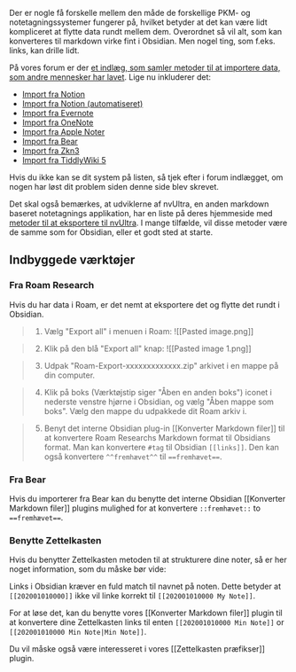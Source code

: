 Der er nogle få forskelle mellem den måde de forskellige PKM- og notetagningssystemer fungerer på, hvilket betyder at det kan være lidt kompliceret at flytte data rundt mellem dem. Overordnet så vil alt, som kan konverteres til markdown virke fint i Obsidian. Men nogel ting, som f.eks. links, kan drille lidt.

På vores forum er der [et indlæg, som samler metoder til at importere data, som andre mennesker har lavet](https://forum.obsidian.md/t/meta-post-migration-workflows/768). Lige nu inkluderer det:

- [Import fra Notion](https://forum.obsidian.md/t/import-from-notion/636)
- [Import fra Notion (automatiseret)](https://forum.obsidian.md/t/notion-2-obsidian-migration-instructions/2728)
- [Import fra Evernote](https://forum.obsidian.md/t/import-from-evernote/108)
- [Import fra OneNote](https://forum.obsidian.md/t/new-tool-for-migration-from-onenote-updated-and-improved-version/3055)
- [Import fra Apple Noter](https://forum.obsidian.md/t/migrate-from-apple-notes-to-obsidian/732)
- [Import fra Bear](https://forum.obsidian.md/t/import-from-bear-app/2284)
- [Import fra Zkn3](https://forum.obsidian.md/t/migrating-from-zkn3-to-obsidian-without-losing-your-tags-and-internal-links-documentation/7457)
- [Import fra TiddlyWiki 5](https://forum.obsidian.md/t/migrate-from-tiddlywiki-5-to-obsidian/731)

Hvis du ikke kan se dit system på listen, så tjek efter i forum indlægget, om nogen har løst dit problem siden denne side blev skrevet.

Det skal også bemærkes, at udviklerne af nvUltra, en anden markdown baseret notetagnings applikation, har en liste på deres hjemmeside med [metoder til at eksportere til nvUltra](https://nvultra.com/help/importing). I mange tilfælde, vil disse metoder være de samme som for Obsidian, eller et godt sted at starte.

## Indbyggede værktøjer

### Fra Roam Research

Hvis du har data i Roam, er det nemt at eksportere det og flytte det rundt i Obsidian.

> 1. Vælg "Export all" i menuen i Roam:
> ![[Pasted image.png]]

> 2. Klik på den blå "Export all" knap:
> ![[Pasted image 1.png]]

> 3. Udpak "Roam-Export-xxxxxxxxxxxxx.zip" arkivet i en mappe på din computer.

> 4. Klik på boks (Værktøjstip siger "Åben en anden boks") iconet i nederste venstre hjørne i Obsidian, og vælg "Åben mappe som boks".
> Vælg den mappe du udpakkede dit Roam arkiv i.

> 5. Benyt det interne Obsidian plug-in [[Konverter Markdown filer]] til at konvertere Roam Researchs Markdown format til Obsidians format.
> Man kan konvertere `#tag` til Obsidian `[[links]]`.
> Den kan også konvertere `^^fremhævet^^` til `==fremhævet==`.

### Fra Bear

Hvis du importerer fra Bear kan du benytte det interne Obsidian [[Konverter Markdown filer]] plugins mulighed for at konvertere `::fremhævet::` to `==fremhævet==`.

### Benytte Zettelkasten

Hvis du benytter Zettelkasten metoden til at strukturere dine noter, så er her noget information, som du måske bør vide:

Links i Obsidian kræver en fuld match til navnet på noten. Dette betyder at `[[202001010000]]` ikke vil linke korrekt til  `[[202001010000 My Note]]`.

For at løse det, kan du benytte vores [[Konverter Markdown filer]] plugin til at konvertere dine Zettelkasten links til enten `[[202001010000 Min Note]]` or `[[202001010000 Min Note|Min Note]]`.

Du vil måske også være interesseret i vores [[Zettelkasten præfikser]] plugin.

